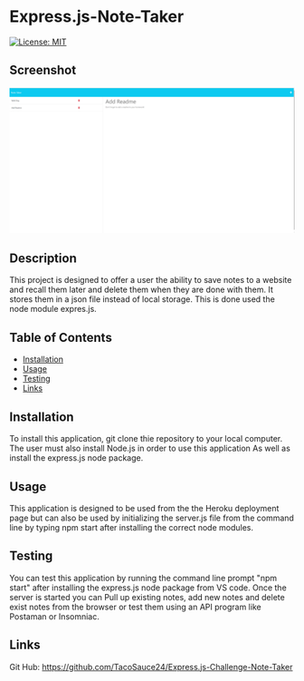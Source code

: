 # Express.js-Note-Taker
[![License: MIT](https://img.shields.io/badge/License-MIT-yellow.svg)](https://opensource.org/licenses/MIT)

## Screenshot
![Note Taker Web Page](/public//assets/images/notetaker-screenshot.PNG)


## Description
This project is designed to offer a user the ability to save notes to a website and recall them later and delete them when they are done with them. It stores them in a json file instead of local storage. This is done used the node module expres.js.

## Table of Contents
  - [Installation](#installation)
  - [Usage](#usage)
  - [Testing](#testing)
  - [Links](#Links)

 ## Installation 
 To install this application, git clone thie repository to your local computer. The user must also install Node.js in order to use this application As well as install the express.js node package.

 ## Usage
This application is designed to be used from the the Heroku deployment page but can also be used by initializing the server.js file from the command line by typing npm start after installing the correct node modules. 

## Testing
You can test this application  by running the command line prompt "npm start" after installing the express.js node package from VS code. Once the server is started you can Pull up existing notes, add new notes and delete exist notes from the browser or test them using an API program like Postaman or Insomniac.

## Links
Git Hub: https://github.com/TacoSauce24/Express.js-Challenge-Note-Taker